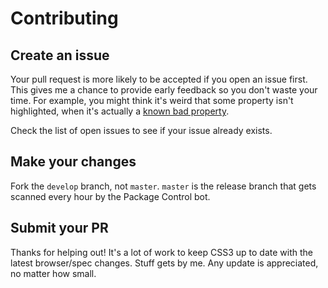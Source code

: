# Contributing

## Create an issue

Your pull request is more likely to be accepted if you open an issue first. This
gives me a chance to provide early feedback so you don't waste your time. For
example, you might think it's weird that some property isn't highlighted, when
it's actually a [known bad property](https://gist.github.com/y0ssar1an/bb95223148e486acbe7a).

Check the list of open issues to see if your issue already exists.

## Make your changes

Fork the `develop` branch, not `master`. `master` is the release branch that gets
scanned every hour by the Package Control bot.

## Submit your PR

Thanks for helping out! It's a lot of work to keep CSS3 up to date with the
latest browser/spec changes. Stuff gets by me. Any update is appreciated, no
matter how small.
